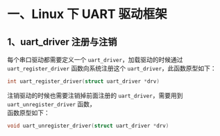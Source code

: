 # 一、Linux 下 UART 驱动框架
## 1、uart_driver 注册与注销
每个串口驱动都需要定义一个 `uart_driver`，加载驱动的时候通过 `uart_register_driver` 函数向系统注册这个 `uart_driver`，此函数原型如下：  
```cpp
int uart_register_driver(struct uart_driver *drv)
```

注销驱动的时候也需要注销掉前面注册的 `uart_driver`，需要用到 `uart_unregister_driver` 函数，  
函数原型如下：  
```cpp
void uart_unregister_driver(struct uart_driver *drv)  
```
<!--stackedit_data:
eyJoaXN0b3J5IjpbLTc2MzQzMTA0NF19
-->